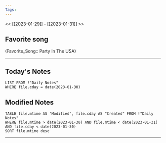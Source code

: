 ```yaml
---
Tags:
---
```

<< [[2023-01-29]] - [[2023-01-31]] >>
## Favorite song
(Favorite_Song:: Party In The USA)
___
## Today's Notes
```dataview
LIST FROM !"Daily Notes"
WHERE file.cday = date(2023-01-30)
```
## Modified Notes
```dataview
TABLE file.mtime AS "Modified", file.cday AS "Created" FROM !"Daily Notes" 
WHERE file.mtime > date(2023-01-30) AND file.mtime < date(2023-01-31) AND file.cday < date(2023-01-30)
SORT file.mtime desc
```
___
